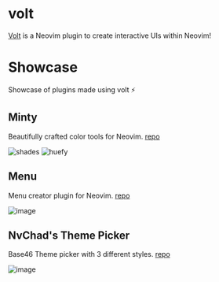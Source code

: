 # volt

[Volt](https://nvchad.com/news/volt/) is a Neovim plugin to create interactive
UIs within Neovim!

# Showcase

Showcase of plugins made using volt :zap:

## Minty

Beautifully crafted color tools for Neovim. [repo](https://github.com/NvChad/minty)

![shades](https://github.com/user-attachments/assets/d499748b-d9c8-4a92-89ba-bfce1814c275)
![huefy](https://github.com/user-attachments/assets/21f2c23d-94c6-4ccf-a0d0-ddf91f6bb5c1)

## Menu

Menu creator plugin for Neovim. [repo](https://github.com/NvChad/menu)

![image](https://github.com/user-attachments/assets/c8402279-b86d-432f-ad11-14a76c887ab1)


## NvChad's Theme Picker

Base46 Theme picker with 3 different styles. [repo](https://github.com/NvChad/base46)

![image](https://github.com/user-attachments/assets/897e46f1-9ae2-4cc2-8fa2-64eff40a90dd)

